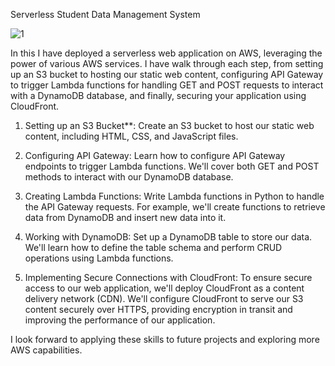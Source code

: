 Serverless Student Data Management System

![1](https://github.com/deepakdk18/Serverless-web-app/assets/139836714/89f3fb07-86b5-46d4-918c-428347bcf3c4)

 In this I have deployed a serverless web application on AWS, leveraging the power of various AWS services. I have walk through each step, from setting up an S3 bucket to hosting our static web content, configuring API Gateway to trigger Lambda functions for handling GET and POST requests to interact with a DynamoDB database, and finally, securing your application using CloudFront.

1. Setting up an S3 Bucket**: Create an S3 bucket to host our static web content, including HTML, CSS, and JavaScript files.

2. Configuring API Gateway: Learn how to configure API Gateway endpoints to trigger Lambda functions. We'll cover both GET and POST methods to interact with our DynamoDB database.

3. Creating Lambda Functions: Write Lambda functions in Python to handle the API Gateway requests. For example, we'll create functions to retrieve data from DynamoDB and insert new data into it.

4. Working with DynamoDB: Set up a DynamoDB table to store our data. We'll learn how to define the table schema and perform CRUD operations using Lambda functions.

5. Implementing Secure Connections with CloudFront: To ensure secure access to our web application, we'll deploy CloudFront as a content delivery network (CDN). We'll configure CloudFront to serve our S3 content securely over HTTPS, providing encryption in transit and improving the performance of our application.

I look forward to applying these skills to future projects and exploring more AWS capabilities.

